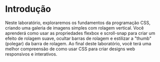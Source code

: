 # Introdução

Neste laboratório, exploraremos os fundamentos da programação CSS, criando uma galeria de imagens simples com rolagem vertical. Você aprenderá como usar as propriedades flexbox e scroll-snap para criar um efeito de rolagem suave, ocultar barras de rolagem e estilizar a "thumb" (polegar) da barra de rolagem. Ao final deste laboratório, você terá uma melhor compreensão de como usar CSS para criar designs web responsivos e interativos.

